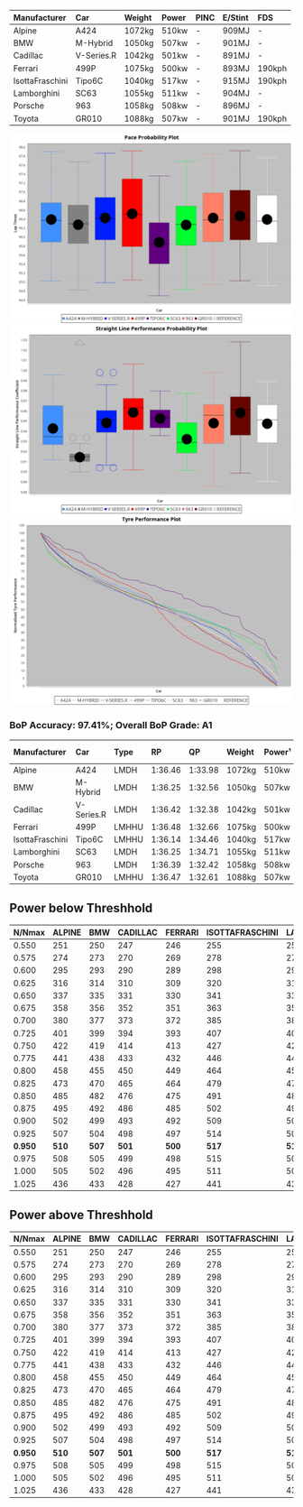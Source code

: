 |Manufacturer|Car|Weight|Power|PINC|E/Stint|FDS|
|:-|:-|:-|:-|:-|:-|:-|
|Alpine|A424|1072kg|510kw|-|909MJ|-|
|BMW|M-Hybrid|1050kg|507kw|-|901MJ|-|
|Cadillac|V-Series.R|1042kg|501kw|-|891MJ|-|
|Ferrari|499P|1075kg|500kw|-|893MJ|190kph|
|IsottaFraschini|Tipo6C|1040kg|517kw|-|915MJ|190kph|
|Lamborghini|SC63|1055kg|511kw|-|904MJ|-|
|Porsche|963|1058kg|508kw|-|896MJ|-|
|Toyota|GR010|1088kg|507kw|-|901MJ|190kph|

![PACECHART](./IMG/ACOMETHOD.png)
![STRAIGHTLINEPERFORMANCECHART](./IMG/ACOMETHOD_sp.png)
![TYREPERFORMANCECHART](./IMG/ACOMETHOD_tw.png)

### BoP Accuracy: 97.41%; Overall BoP Grade: A1
|Manufacturer|Car|Type|RP|QP|Weight|Power¹|Threshhold|PINC|Power²|E/Stint|AVG Vmax|FDS|RDLC|L/Stint|BOP-Grade|ModelAccuracy|ModelPoints|Match%|
|:-|:-|:-|:-|:-|:-|:-|:-|:-|:-|:-|:-|:-|:-|:-|:-|:-|:-|:-|
|Alpine|A424|LMDH|1:36.46|1:33.98|1072kg|510kw|210.0kph|-|510kw|909MJ|292.00kph|-|0.99|37|~A1|80.53%|517|97.94%|
|BMW|M-Hybrid|LMDH|1:36.25|1:32.56|1050kg|507kw|210.0kph|-|507kw|901MJ|289.20kph|-|1.02|37|~A1|98.60%|1690|95.05%|
|Cadillac|V-Series.R|LMDH|1:36.42|1:32.38|1042kg|501kw|210.0kph|-|501kw|891MJ|292.80kph|-|1.02|37|~A1|88.58%|2033|100.00%|
|Ferrari|499P|LMHHU|1:36.48|1:32.66|1075kg|500kw|210.0kph|-|500kw|893MJ|293.62kph|190kph|1.02|37|~A1|84.67%|2303|100.00%|
|IsottaFraschini|Tipo6C|LMHHU|1:36.14|1:34.46|1040kg|517kw|210.0kph|-|517kw|915MJ|295.13kph|190kph|1.06|37|+A2|66.67%|96|92.82%|
|Lamborghini|SC63|LMDH|1:36.25|1:34.71|1055kg|511kw|210.0kph|-|511kw|904MJ|291.02kph|-|1.04|37|+A2|96.77%|419|93.46%|
|Porsche|963|LMDH|1:36.39|1:32.42|1058kg|508kw|210.0kph|-|508kw|896MJ|293.16kph|-|1.00|37|~A1|93.05%|5740|100.00%|
|Toyota|GR010|LMHHU|1:36.47|1:32.61|1088kg|507kw|210.0kph|-|507kw|901MJ|293.62kph|190kph|1.01|37|~A1|90.17%|3255|100.00%|

## Power below Threshhold
|N/Nmax|ALPINE|BMW|CADILLAC|FERRARI|ISOTTAFRASCHINI|LAMBORGHINI|PORSCHE|TOYOTA|
|:-|:-|:-|:-|:-|:-|:-|:-|:-|
|0.550|251|250|247|246|255|252|250|250|
|0.575|274|273|270|269|278|275|273|273|
|0.600|295|293|290|289|298|295|293|293|
|0.625|316|314|310|309|320|316|314|314|
|0.650|337|335|331|330|341|337|335|335|
|0.675|358|356|352|351|363|359|357|356|
|0.700|380|377|373|372|385|380|378|377|
|0.725|401|399|394|393|407|402|399|399|
|0.750|422|419|414|413|427|422|420|419|
|0.775|441|438|433|432|446|441|439|438|
|0.800|458|455|450|449|464|459|456|455|
|0.825|473|470|465|464|479|474|471|470|
|0.850|485|482|476|475|491|485|483|482|
|0.875|495|492|486|485|502|496|493|492|
|0.900|502|499|493|492|509|503|500|499|
|0.925|507|504|498|497|514|508|505|504|
|**0.950**|**510**|**507**|**501**|**500**|**517**|**511**|**508**|**507**|
|0.975|508|505|499|498|515|509|506|505|
|1.000|505|502|496|495|511|505|503|502|
|1.025|436|433|428|427|441|436|434|433|

## Power above Threshhold
|N/Nmax|ALPINE|BMW|CADILLAC|FERRARI|ISOTTAFRASCHINI|LAMBORGHINI|PORSCHE|TOYOTA|
|:-|:-|:-|:-|:-|:-|:-|:-|:-|
|0.550|251|250|247|246|255|252|250|250|
|0.575|274|273|270|269|278|275|273|273|
|0.600|295|293|290|289|298|295|293|293|
|0.625|316|314|310|309|320|316|314|314|
|0.650|337|335|331|330|341|337|335|335|
|0.675|358|356|352|351|363|359|357|356|
|0.700|380|377|373|372|385|380|378|377|
|0.725|401|399|394|393|407|402|399|399|
|0.750|422|419|414|413|427|422|420|419|
|0.775|441|438|433|432|446|441|439|438|
|0.800|458|455|450|449|464|459|456|455|
|0.825|473|470|465|464|479|474|471|470|
|0.850|485|482|476|475|491|485|483|482|
|0.875|495|492|486|485|502|496|493|492|
|0.900|502|499|493|492|509|503|500|499|
|0.925|507|504|498|497|514|508|505|504|
|**0.950**|**510**|**507**|**501**|**500**|**517**|**511**|**508**|**507**|
|0.975|508|505|499|498|515|509|506|505|
|1.000|505|502|496|495|511|505|503|502|
|1.025|436|433|428|427|441|436|434|433|
